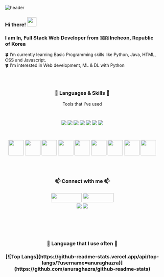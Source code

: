 ![header](https://capsule-render.vercel.app/api?type=waving&animation=fadeIn&color=gradient&customColorList=27&height=200&section=header&text=ChanHwi%20In&fontColor=ffffff&fontSize=40&fontAlign=60&fontAlignY=35&desc=Hello,World🐱%20I'm&ddescSize=20&descAlign=37&descAlignY=35)

### Hi there! <img src="https://raw.githubusercontent.com/MartinHeinz/MartinHeinz/master/wave.gif" width="30px">
### I am In, Full Stack Web Developer from :kr: Incheon, Republic of Korea 

:four_leaf_clover: I’m currently learning Basic Programming skills like Python, Java, HTML, CSS and Javascript.<br/>
:four_leaf_clover: I'm interested in Web development, ML & DL with Python <br/>

<br/><br/>
<h3 align="center">💪 Languages & Skills 💪</h3>
<p align="center">Tools that I've used</p>
  <br/>
<p align="center">
  <img src="https://img.shields.io/badge/Python-3766AB?style=flat-square&logo=Python&logoColor=white"/>
  <img src="https://img.shields.io/badge/MySQL-4479A1?style=flat&logo=MySQL&logoColor=white"/>
  <img src="https://img.shields.io/badge/HTML5-E34F26?&style=flat-square&logo=html5&logoColor=white"/>
  <img src="https://img.shields.io/badge/CSS3-1572B6?style=flat-square&logo=css3&logoColor=white" />
  <img src="https://img.shields.io/badge/JavaScript-323330?style=flat-square&logo=javascript&logoColor=F7DF1E" />
  <img src="https://img.shields.io/badge/Java-007396?style=flat&logo=OpenJDK&logoColor=white"/>
  <img src="https://img.shields.io/badge/Dart-0175C2?style=flat&logo=Dart&logoColor=white"/>
</p>
<br/>

<p align="center">
  <img src="https://static.codenary.co.kr/framework_logo/selenium.png" width="50" height="50"/>
  <img src="https://static.codenary.co.kr/framework_logo/tensorflow.png" width="50" height="50"/>
  <img src="https://static.codenary.co.kr/framework_logo/hadoop.png" width="50" height="50"/>
  <img src="https://static.codenary.co.kr/framework_logo/nodejs.png" width="50" height="50"/>
  <img src="https://static.codenary.co.kr/framework_logo/mongodb.png" width="50" height="50"/>
  <img src="https://static.codenary.co.kr/framework_logo/hive.png" width="50" height="50"/>
  <img src="https://static.codenary.co.kr/framework_logo/tailwind.png" width="50" height="50"/>
  <img src="https://static.codenary.co.kr/framework_logo/reactjs.png" width="50" height="50"/>
  <img src="https://static.codenary.co.kr/framework_logo/flutter.png" width="50" height="50"/>
</p>

<br/><br/>
  
<h3 align="center"> 📫 Connect with me 📫 <h3>

<p align="center">
  <a href="https://open.kakao.com/o/sfnbVmSe"><img src="https://img.shields.io/badge/KakaoTalk-FFCD00?style=flat&logo=KakaoTalk&logoColor=white" width="100" height="30"/></a>
  <a href="https://www.instagram.com/p15ch_/"><img src="https://img.shields.io/badge/Instagram-E4405F?style=flat&logo=Instagram&logoColor=white" width="100" height="30"/></a><br/>
  <a href="https://www.gmail.com"><img src="https://img.shields.io/badge/Gmail-dlscjsgnl@gmail.com-EEEEEE?style=for-the-badge&logo=Gmail&logoColor=white"/></a>
  <a href="https://www.naver.com"><img src="https://img.shields.io/badge/Naver-dlscksgnl@naver.com-EEEEEE?style=for-the-badge&logo=Gmail&logoColor=white"/></a>
</p>
<br/><br/><br/>

<h3 align="center"> 🧩 Language that I use often 🧩 <h3/>
<p align="center">
  [![Top Langs](https://github-readme-stats.vercel.app/api/top-langs/?username=anuraghazra)](https://github.com/anuraghazra/github-readme-stats)
<p/>
